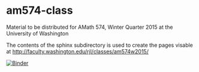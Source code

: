 am574-class
===========

Material to be distributed for AMath 574, Winter Quarter 2015 at the University of Washington

The contents of the sphinx subdirectory is used to create the pages visable at 
http://faculty.washington.edu/rjl/classes/am574w2015/

[![Binder](http://mybinder.org/badge.svg)](http://mybinder.org/repo/xinshengqin/am574-class)


